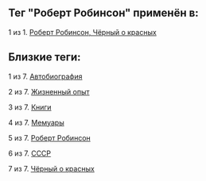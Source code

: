 ## Тег "Роберт Робинсон" применён в:

1 из 1. [Роберт Робинсон, Чёрный о красных](../Книги/Мемуары/Роберт%20Робинсон%20-%20Чёрный%20о%20красных.md)

## Близкие теги:

1 из 7. [Автобиография](./автобиография.md)

2 из 7. [Жизненный опыт](./жизненный%20опыт.md)

3 из 7. [Книги](./книги.md)

4 из 7. [Мемуары](./мемуары.md)

5 из 7. [Роберт Робинсон](./роберт%20робинсон.md)

6 из 7. [СССР](./ссср.md)

7 из 7. [Чёрный о красных](./чёрный%20о%20красных.md)

